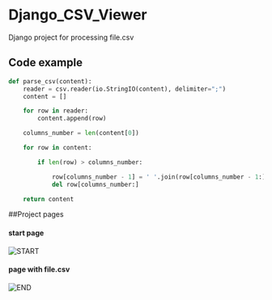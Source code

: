 # Django_CSV_Viewer
Django project for processing file.csv

## Code example

```python
def parse_csv(content):
    reader = csv.reader(io.StringIO(content), delimiter=";")
    content = []

    for row in reader:
        content.append(row)

    columns_number = len(content[0])

    for row in content:

        if len(row) > columns_number:

            row[columns_number - 1] = ' '.join(row[columns_number - 1:])
            del row[columns_number:]

    return content
```
##Project pages
#### start page
![START](https://sun9-19.userapi.com/c204820/v204820640/7ec5e/YrRP89xTZdE.jpg)
#### page with file.csv
![END](https://sun9-61.userapi.com/c857628/v857628640/187846/4PFo2muKtQU.jpg)